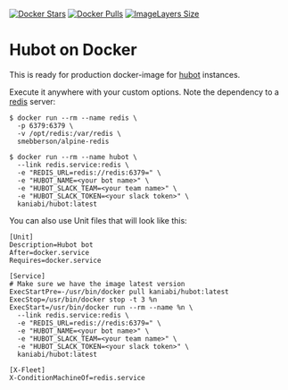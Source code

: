 [![Docker Stars](https://img.shields.io/docker/stars/kaniabi/hubot.svg?style=flat-square)](https://hub.docker.com/r/kaniabi/hubot/)
[![Docker Pulls](https://img.shields.io/docker/pulls/kaniabi/hubot.svg?style=flat-square)](https://hub.docker.com/r/kaniabi/hubot/)
[![ImageLayers Size](https://badge.imagelayers.io/kaniabi/hubot:latest.svg)](https://imagelayers.io/?images=kaniabi/hubot:latest)

# Hubot on Docker

This is ready for production docker-image for [hubot](https://hubot.github.com/)
instances.

Execute it anywhere with your custom options. Note the dependency to a
[redis](http://redis.io/) server:

```
$ docker run --rm --name redis \
  -p 6379:6379 \
  -v /opt/redis:/var/redis \
  smebberson/alpine-redis

$ docker run --rm --name hubot \
  --link redis.service:redis \
  -e "REDIS_URL=redis://redis:6379=" \
  -e "HUBOT_NAME=<your bot name>" \
  -e "HUBOT_SLACK_TEAM=<your team name>" \
  -e "HUBOT_SLACK_TOKEN=<your slack token>" \
  kaniabi/hubot:latest
```

You can also use Unit files that will look like this:

```
[Unit]
Description=Hubot bot
After=docker.service
Requires=docker.service

[Service]
# Make sure we have the image latest version
ExecStartPre=-/usr/bin/docker pull kaniabi/hubot:latest
ExecStop=/usr/bin/docker stop -t 3 %n
ExecStart=/usr/bin/docker run --rm --name %n \
  --link redis.service:redis \
  -e "REDIS_URL=redis://redis:6379=" \
  -e "HUBOT_NAME=<your bot name>" \
  -e "HUBOT_SLACK_TEAM=<your team name>" \
  -e "HUBOT_SLACK_TOKEN=<your slack token>" \
  kaniabi/hubot:latest

[X-Fleet]
X-ConditionMachineOf=redis.service
```